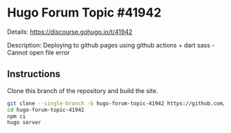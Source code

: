# Hugo Forum Topic #41942

Details: <https://discourse.gohugo.io/t/41942>

Description: Deploying to github pages using github actions + dart sass - Cannot open file error

## Instructions

Clone this branch of the repository and build the site.

```bash
git clone --single-branch -b hugo-forum-topic-41942 https://github.com/jmooring/hugo-testing hugo-forum-topic-41942
cd hugo-forum-topic-41942
npm ci
hugo server
```

